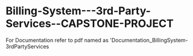 
# Billing-System---3rd-Party-Services--CAPSTONE-PROJECT

For Documentation refer to pdf named as 'Documentation_BillingSystem-3rdPartyServices
